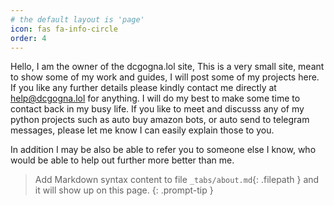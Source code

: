 ```yaml
---
# the default layout is 'page'
icon: fas fa-info-circle
order: 4
---
```


Hello, I am the owner of the dcgogna.lol site, This is a very small site, meant to show some of my work and guides, I will post some of my projects here. If you like any further details please kindly contact me directly at help@dcgogna.lol for anything. I will do my best to make some time to contact back in my busy life. If you like to meet and discusss any of my python projects such as auto buy amazon bots, or auto send to telegram messages, please let me know I can easily explain those to you. 

In addition I may be also be able to refer you to someone else I know, who would be able to help out further more better than me.

> Add Markdown syntax content to file `_tabs/about.md`{: .filepath } and it will show up on this page.
{: .prompt-tip }
